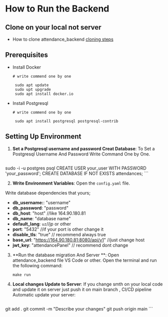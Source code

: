 # How to Run the Backend

## Clone on your local  not server


- How to clone attendance_backend  [cloning steps](clone-attendnace-backend.md)

## Prerequisites

- Install Docker 
    ```terminal on your local or server
    # write commend one by one
    
     sudo apt update
     sudo upt upgrade
     sudo apt install docker.io
     ```
- Install Postgresql 
    ```terminal on your local or server
    # write commend one by one
    
     sudo apt install postgresql postgresql-contrib
     ```

## Setting Up Environment

1. **Set a Postgresql username and password Creat Database**:
To Set a Postgresql Username And Password  Write Command One by One.
    ```terminal  
sudo -i -u postgres
psql
CREATE USER your_user WITH PASSWORD 'your_password';
CREATE DATABASE IF NOT EXISTS attendances;
    ```

2. **Write Environment Variables**:
Open the `config.yaml` file. 

Write database dependencies that yours;

  - **db_username:**: "username"
  - **db_password**: "password"
 - **db_host**: "host"  //like 164.90.180.81
  - **db_name**: "database name"
  - **default_lang**: `uz`//jp or other
  - **port**: "5432" //if your port is other change it
  - **disable_tls**: "true" // recommend always true
  - **base_url**: "https://164.90.180.81:8080/api/v1" //just change host
  - **jwt_key**: "attendancePanel" // recommend dont change


3.  **Run the database migration  And  Server **:
 Open attendance_backend file VS Code or other. Open the terminal and run the following command:

    ```terminal
    make run
    ```
4.  **Local changes Update to Server**:
 If you change smth on your local  code and update it on server just push it on main branch , CI/CD pipeline Automatic update your server:

    ```terminal
  git add .
  git commit -m "Describe your changes"
  git push origin main
       ```
